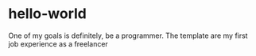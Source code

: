 # hello-world
One of my goals is definitely, be a programmer. The template are my first job experience as a freelancer
